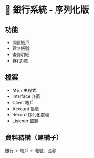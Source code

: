 # :atm: 銀行系統 - 序列化版

## 功能

- 開設帳戶
- 建立帳號
- 查詢明細
- 存(提)款

## 檔案

- Main 主程式
- Interface 介面
- Client 帳戶
- Account 帳號
- Record 序列化處理
- Listener 監聽


## 資料結構（建構子）

銀行 <- 帳戶 <- 帳號、金額
